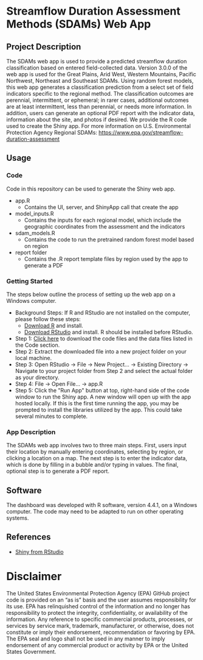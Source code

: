 # Streamflow Duration Assessment Methods (SDAMs) Web App

## Project Description
The SDAMs web app is used to provide a predicted streamflow duration classification based on entered field-collected data. Version 3.0.0 of the web app is used for the Great Plains, Arid West, Western Mountains, Pacific Northwest, Northeast and Southeast SDAMs. Using random forest models, this web app generates a classification prediction from a select set of field indicators specific to the regional method. The classification outcomes are perennial, intermittent, or ephemeral; in rarer cases, additional outcomes are at least intermittent, less than perennial, or needs more information. In addition, users can generate an optional PDF report with the indicator data, information about the site, and photos if desired. We provide the R code used to create the Shiny app. For more information on U.S. Environmental Protection Agency Regional SDAMs: https://www.epa.gov/streamflow-duration-assessment
## Usage
### Code
Code in this repository can be used to generate the Shiny web app. 
* app.R
  * Contains the UI, server, and ShinyApp call that create the app
* model_inputs.R
  * Contains the inputs for each regional model, which include the geographic coordinates from the assessment and the indicators 
* sdam_models.R
  * Contains the code to run the pretrained random forest model based on region
* report folder
  * Contains the .R report template files by region used by the app to generate a PDF 
  
### Getting Started
The steps below outline the process of setting up the web app on a Windows computer. 
* Background Steps: If R and RStudio are not installed on the computer, please follow these steps:
	* [Download R](https://www.r-project.org/) and install.
	* [Download RStudio](https://posit.co/) and install. R should be installed before RStudio.
* Step 1: [Click here](https://github.com/USEPA/SDAM-web-app/archive/refs/heads/main.zip) to download the code files and the data files listed in the Code section.
* Step 2: Extract the downloaded file into a new project folder on your local machine.
* Step 3: Open RStudio -> File -> New Project... -> Existing Directory -> Navigate to your project folder from Step 2 and select the actual folder as your directory.
* Step 4: File -> Open File... -> app.R
* Step 5: Click the "Run App" button at top, right-hand side of the code window to run the Shiny app.  A new window will open up with the app hosted locally.  If this is the first time running the app, you may be prompted to install the libraries utilized by the app.  This could take several minutes to complete.

### App Description
The SDAMs web app involves two to three main steps. First, users input their location by manually entering coordinates, selecting by region, or clicking a location on a map. The next step is to enter the indicator data, which is done by filling in a bubble and/or typing in values. The final, optional step is to generate a PDF report. 


## Software
The dashboard was developed with R software, version 4.4.1, on a Windows computer.  The code may need to be adapted to run on other operating systems.

## References
* [Shiny from RStudio](https://shiny.rstudio.com/)


# Disclaimer 
The United States Environmental Protection Agency (EPA) GitHub project code is provided on an “as is” basis and the user assumes responsibility for its use. EPA has relinquished control of the information and no longer has responsibility to protect the integrity, confidentiality, or availability of the information. Any reference to specific commercial products, processes, or services by service mark, trademark, manufacturer, or otherwise, does not constitute or imply their endorsement, recommendation or favoring by EPA. The EPA seal and logo shall not be used in any manner to imply endorsement of any commercial product or activity by EPA or the United States Government.
